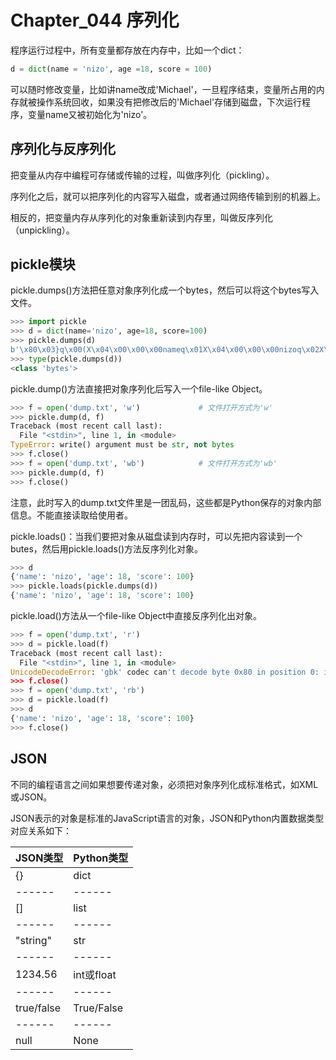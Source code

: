 # Chapter_044 序列化

程序运行过程中，所有变量都存放在内存中，比如一个dict：

```python
d = dict(name = 'nizo', age =18, score = 100)
```

可以随时修改变量，比如讲name改成'Michael'，一旦程序结束，变量所占用的内存就被操作系统回收，如果没有把修改后的'Michael'存储到磁盘，下次运行程序，变量name又被初始化为'nizo'。


## 序列化与反序列化

把变量从内存中编程可存储或传输的过程，叫做序列化（pickling）。

序列化之后，就可以把序列化的内容写入磁盘，或者通过网络传输到别的机器上。

相反的，把变量内存从序列化的对象重新读到内存里，叫做反序列化（unpickling）。


## pickle模块

pickle.dumps()方法把任意对象序列化成一个bytes，然后可以将这个bytes写入文件。

```python
>>> import pickle
>>> d = dict(name='nizo', age=18, score=100)
>>> pickle.dumps(d)
b'\x80\x03}q\x00(X\x04\x00\x00\x00nameq\x01X\x04\x00\x00\x00nizoq\x02X\x03\x00\x00\x00ageq\x03K\x12X\x05\x00\x00\x00scoreq\x04Kdu.'
>>> type(pickle.dumps(d))
<class 'bytes'>
```

pickle.dump()方法直接把对象序列化后写入一个file-like Object。

```python
>>> f = open('dump.txt', 'w')             # 文件打开方式为'w'
>>> pickle.dump(d, f)
Traceback (most recent call last):
  File "<stdin>", line 1, in <module>
TypeError: write() argument must be str, not bytes
>>> f.close()
>>> f = open('dump.txt', 'wb')            # 文件打开方式为'wb'
>>> pickle.dump(d, f)
>>> f.close()
```

注意，此时写入的dump.txt文件里是一团乱码，这些都是Python保存的对象内部信息。不能直接读取给使用者。


pickle.loads()：当我们要把对象从磁盘读到内存时，可以先把内容读到一个butes，然后用pickle.loads()方法反序列化对象。

```python
>>> d
{'name': 'nizo', 'age': 18, 'score': 100}
>>> pickle.loads(pickle.dumps(d))
{'name': 'nizo', 'age': 18, 'score': 100}
```

pickle.load()方法从一个file-like Object中直接反序列化出对象。

```python
>>> f = open('dump.txt', 'r')
>>> d = pickle.load(f)
Traceback (most recent call last):
  File "<stdin>", line 1, in <module>
UnicodeDecodeError: 'gbk' codec can't decode byte 0x80 in position 0: illegal multibyte sequence
>>> f.close()
>>> f = open('dump.txt', 'rb')
>>> d = pickle.load(f)
>>> d
{'name': 'nizo', 'age': 18, 'score': 100}
>>> f.close()
```


## JSON

不同的编程语言之间如果想要传递对象，必须把对象序列化成标准格式，如XML或JSON。

JSON表示的对象是标准的JavaScript语言的对象，JSON和Python内置数据类型对应关系如下：

| JSON类型 | Python类型 |
| ------ | ------|
| {} | dict |
| ------ | ------|
| [] | list |
| ------ | ------|
| "string" | str |
| ------ | ------|
| 1234.56 | int或float |
| ------ | ------|
| true/false | True/False |
| ------ | ------|
| null | None |
